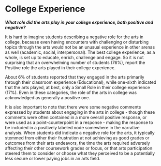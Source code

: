 # College Experience

***What role did the arts play in your college experience, both positive and negative?***

It is hard to imagine students describing a negative role for the arts in college, because even having encounters with challenging or disturbing topics through the arts would not be an unusual experience in other arenas as well (academic, social, interpersonal).  The best college experience, as a whole, is set up to educate, enrich, challenge and engage.  So it is not surprising that an overwhelming number of students (76%), report the Positive role the arts played in their college experience.

About 6% of students reported that they engaged in the arts primarily through their classroom experience (Educational), while one-sixth indicated that the arts played, at best, only a Small Role in their college experience (17%).  Even in these categories, the role of the arts in college was acknowledged as generally a positive one.

It is also important to note that there were some negative comments expressed by students about engaging in the arts in college - though these comments were often contained in a more overall positive response, or were used as a point-counterpoint in a response - making the response to be included in a positively labeled node somewhere in the narrative analysis. When students did indicate a negative role for the arts, it typically stemmed from either their frustration at not achieving as good grades or outcomes from their arts endeavors, the time the arts required adversely affecting their other coursework grades or focus, or that arts participation steered them to consider or choose what they perceived to be a potentially less secure or lower paying jobs in an arts field.


